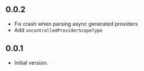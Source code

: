 ## 0.0.2

- Fix crash when parsing async generated providers
- Add `uncontrolledProviderScopeType`

## 0.0.1

- Initial version.
